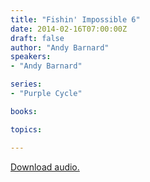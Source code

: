 ```yaml
---
title: "Fishin' Impossible 6"
date: 2014-02-16T07:00:00Z
draft: false
author: "Andy Barnard"
speakers:
- "Andy Barnard"

series:
- "Purple Cycle"

books:

topics:

---
```

[Download audio.](https://s3.amazonaws.com/highway/sermons/2014_02/16_Fishin_Impossible_6.mp3)